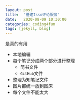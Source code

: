 ```yaml
---
layout: post
title:  "搭建Isso评论服务"
date:   2020-08-09 10:30:00  
categories: coding4fun
tags: [jekyll, blog]
---
```

 是真的有用

- 本地编辑
- 每个笔记分成两个部分进行整理
    - 简书文件
    - `GitHub`文件
- 整理为知笔记文件
- 图片都统一放到图床
- 每个文件不能太大
